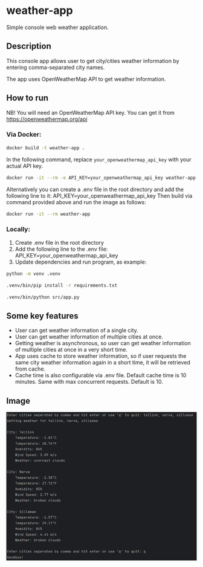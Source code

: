 # weather-app
Simple console web weather application.

## Description
This console app allows user to get city/cities weather information by entering comma-separated city names.

The app uses OpenWeatherMap API to get weather information.

## How to run

NB! You will need an OpenWeatherMap API key. You can get it from https://openweathermap.org/api

### Via Docker:
```bash
docker build -t weather-app .
```
In the following command, replace `your_openweathermap_api_key` with your actual API key.
```bash
docker run -it --rm -e API_KEY=your_openweathermap_api_key weather-app
```

Alternatively you can create a .env file in the root directory and add the following line to it:
API_KEY=your_openweathermap_api_key
Then build via command provided above and run the image as follows:
```bash
docker run -it --rm weather-app
```

### Locally:
1) Create .env file in the root directory
2) Add the following line to the .env file:
API_KEY=your_openweathermap_api_key
3) Update dependencies and run program, as example:
```bash
python -m venv .venv
```
```bash
.venv/bin/pip install -r requirements.txt
```
```bash
.venv/bin/python src/app.py
```

## Some key features
- User can get weather information of a single city.
- User can get weather information of multiple cities at once.
- Getting weather is asynchronous, so user can get weather information of multiple cities at once in a very short time.
- App uses cache to store weather information, so if user requests the same city weather information again in a short time, it will be retrieved from cache.
- Cache time is also configurable via .env file. Default cache time is 10 minutes. Same with max concurrent requests. Default is 10.

## Image
![img.png](images/img.png)